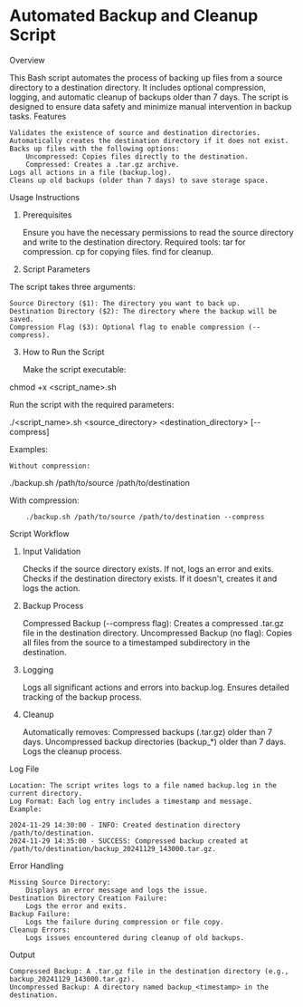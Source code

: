 Automated Backup and Cleanup Script
===================================
Overview

This Bash script automates the process of backing up files from a source directory to a destination directory. It includes optional compression, logging, and automatic cleanup of backups older than 7 days. The script is designed to ensure data safety and minimize manual intervention in backup tasks.
Features

    Validates the existence of source and destination directories.
    Automatically creates the destination directory if it does not exist.
    Backs up files with the following options:
        Uncompressed: Copies files directly to the destination.
        Compressed: Creates a .tar.gz archive.
    Logs all actions in a file (backup.log).
    Cleans up old backups (older than 7 days) to save storage space.

Usage Instructions
1. Prerequisites

    Ensure you have the necessary permissions to read the source directory and write to the destination directory.
    Required tools:
        tar for compression.
        cp for copying files.
        find for cleanup.

2. Script Parameters

The script takes three arguments:

    Source Directory ($1): The directory you want to back up.
    Destination Directory ($2): The directory where the backup will be saved.
    Compression Flag ($3): Optional flag to enable compression (--compress).

3. How to Run the Script

    Make the script executable:

chmod +x <script_name>.sh

Run the script with the required parameters:

./<script_name>.sh <source_directory> <destination_directory> [--compress]

Examples:

    Without compression:

./backup.sh /path/to/source /path/to/destination

With compression:

        ./backup.sh /path/to/source /path/to/destination --compress

Script Workflow
1. Input Validation

    Checks if the source directory exists. If not, logs an error and exits.
    Checks if the destination directory exists. If it doesn't, creates it and logs the action.

2. Backup Process

    Compressed Backup (--compress flag):
        Creates a compressed .tar.gz file in the destination directory.
    Uncompressed Backup (no flag):
        Copies all files from the source to a timestamped subdirectory in the destination.

3. Logging

    Logs all significant actions and errors into backup.log.
    Ensures detailed tracking of the backup process.

4. Cleanup

    Automatically removes:
        Compressed backups (.tar.gz) older than 7 days.
        Uncompressed backup directories (backup_*) older than 7 days.
    Logs the cleanup process.

Log File

    Location: The script writes logs to a file named backup.log in the current directory.
    Log Format: Each log entry includes a timestamp and message.
    Example:

    2024-11-29 14:30:00 - INFO: Created destination directory /path/to/destination.
    2024-11-29 14:35:00 - SUCCESS: Compressed backup created at /path/to/destination/backup_20241129_143000.tar.gz.

Error Handling

    Missing Source Directory:
        Displays an error message and logs the issue.
    Destination Directory Creation Failure:
        Logs the error and exits.
    Backup Failure:
        Logs the failure during compression or file copy.
    Cleanup Errors:
        Logs issues encountered during cleanup of old backups.

Output

    Compressed Backup: A .tar.gz file in the destination directory (e.g., backup_20241129_143000.tar.gz).
    Uncompressed Backup: A directory named backup_<timestamp> in the destination.

